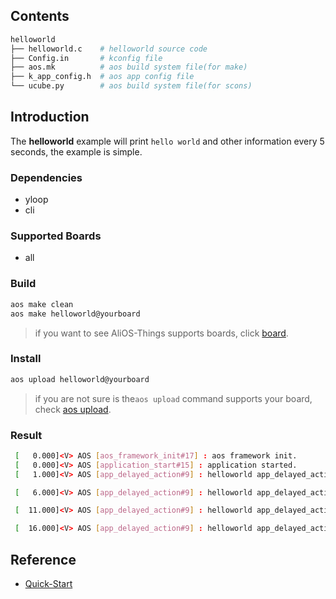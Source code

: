 ## Contents

```sh
helloworld
├── helloworld.c    # helloworld source code
├── Config.in       # kconfig file
├── aos.mk          # aos build system file(for make)
├── k_app_config.h  # aos app config file
└── ucube.py        # aos build system file(for scons)
```

## Introduction

The **helloworld** example will print `hello world` and other information every 5 seconds, the example is simple.

### Dependencies

* yloop
* cli

### Supported Boards

- all

### Build

```sh
aos make clean
aos make helloworld@yourboard
```

> if you want to see AliOS-Things supports boards, click [board](../../../board).

### Install

```sh
aos upload helloworld@yourboard
```

> if you are not sure is the`aos upload` command supports your board, check [aos upload](../../../build/site_scons/upload).

### Result

```sh
 [   0.000]<V> AOS [aos_framework_init#17] : aos framework init.
 [   0.000]<V> AOS [application_start#15] : application started.
 [   1.000]<V> AOS [app_delayed_action#9] : helloworld app_delayed_action:9 app_task

 [   6.000]<V> AOS [app_delayed_action#9] : helloworld app_delayed_action:9 app_task

 [  11.000]<V> AOS [app_delayed_action#9] : helloworld app_delayed_action:9 app_task

 [  16.000]<V> AOS [app_delayed_action#9] : helloworld app_delayed_action:9 app_task
```

## Reference

* [Quick-Start](https://github.com/alibaba/AliOS-Things/wiki/Quick-Start)
